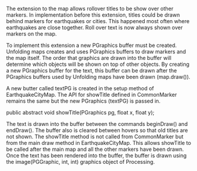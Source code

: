
The extension to the map allows rollover titles to be show over other markers.
In implementation before this extension, titles could be drawn behind markers for earthquakes or cities.
This happened most often where earthquakes are close together. Roll over text is now always shown over markers on the map.

To implement this extension a new PGraphics buffer must be created. Unfolding maps creates and uses PGraphics buffers to draw markers and the map itself. 
The order that graphics are drawn into the buffer will determine which objects will be shown on top of other objects. 
By creating a new PGraphics buffer for the text, this buffer can be drawn after the PGraphics buffers used by Unfolding maps have been drawn (map.draw()).
 
A new butter called textPG is created in the setup method of EarthquakeCityMap. The API for showTitle defined in CommonMarker remains the same but the new PGraphics (textPG) is passed in.

public abstract void showTitle(PGraphics pg, float x, float y);

The text is drawn into the buffer between the commands beginDraw() and endDraw(). The buffer also is cleared between hovers so that old titles are not shown. 
The showTitle method is not called from CommonMarker but from the main draw method in EarthquakeCityMap. 
This allows showTitle to be called after the main map and all the other markers have been drawn. 
Once the text has been rendered into the buffer, the buffer is drawn using the image(PGGraphic, int, int) graphics object of Processing. 
